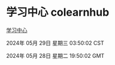 # 学习中心 colearnhub
[学习中心](http://219.139.196.120:56308/colearnhub/)

2024年 05月 29日 星期三 03:50:02 CST

2024年 05月 28日 星期二 19:50:02 GMT
